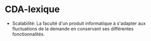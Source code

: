 # CDA-lexique


- Scalabilité: 
      La faculté d'un produit informatique à s'adapter aux fluctuations de la demande en conservant ses différentes fonctionnalités.

